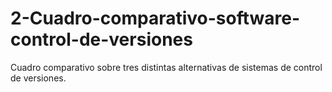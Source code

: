 # 2-Cuadro-comparativo-software-control-de-versiones
Cuadro comparativo sobre tres distintas alternativas de sistemas de control de versiones.

